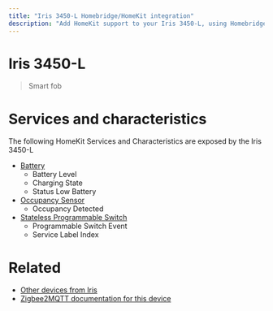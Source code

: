 ```yaml
---
title: "Iris 3450-L Homebridge/HomeKit integration"
description: "Add HomeKit support to your Iris 3450-L, using Homebridge, Zigbee2MQTT and homebridge-z2m."
---
```

<!---
This file has been GENERATED using src/docgen/docgen.ts
DO NOT EDIT THIS FILE MANUALLY!
-->
# Iris 3450-L
> Smart fob


# Services and characteristics
The following HomeKit Services and Characteristics are exposed by
the Iris 3450-L

* [Battery](../../battery.md)
  * Battery Level
  * Charging State
  * Status Low Battery
* [Occupancy Sensor](../../sensors.md)
  * Occupancy Detected
* [Stateless Programmable Switch](../../action.md)
  * Programmable Switch Event
  * Service Label Index


# Related
* [Other devices from Iris](../index.md#iris)
* [Zigbee2MQTT documentation for this device](https://www.zigbee2mqtt.io/devices/3450-L.html)